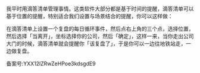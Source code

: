 我平时用滴答清单管理事情。这类软件大部分都是基于时间的提醒，滴答清单可以基于位置的提醒，特别适合我们设置与场景结合的提醒，你可以这样做：

在滴答清单上设置一个复盘的每日循环事件，然后点右上角的三个点，选择位置，然后选择「当离开」，坐标选择你的公司，然后「确定」，这样一来，当你走出公司大门的时候，滴答清单就会提醒你「该复盘了」，于是你可以一边往地铁站走，一边做复盘。

备案号:YXX12lZRwZeHPoe3kdsgdE9